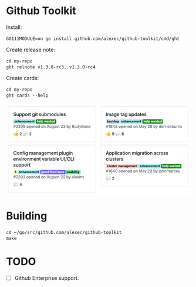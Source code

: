 # Github Toolkit

Install:

```
GO111MODULE=on go install github.com/alexec/github-toolkit/cmd/ght
```

Create release note:

```
cd my-repo
ght relnote v1.3.0-rc3..v1.3.0-rc4
```

Create cards:

```
cd my-repo
ght cards --help
```

![cards](docs/images/cards.png)


# Building

```
cd ~/go/src/github.com/alexec/github-toolkit
make
```

# TODO

* [ ] Github Enterprise support.